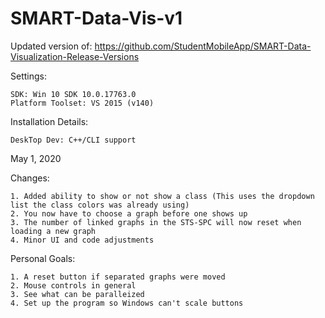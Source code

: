 # SMART-Data-Vis-v1

Updated version of: https://github.com/StudentMobileApp/SMART-Data-Visualization-Release-Versions

Settings:

	SDK: Win 10 SDK 10.0.17763.0
	Platform Toolset: VS 2015 (v140)

Installation Details:

	DeskTop Dev: C++/CLI support

May 1, 2020

Changes:

    1. Added ability to show or not show a class (This uses the dropdown list the class colors was already using)
    2. You now have to choose a graph before one shows up
    3. The number of linked graphs in the STS-SPC will now reset when loading a new graph
    4. Minor UI and code adjustments

Personal Goals:

    1. A reset button if separated graphs were moved
    2. Mouse controls in general
    3. See what can be paralleized
    4. Set up the program so Windows can't scale buttons

